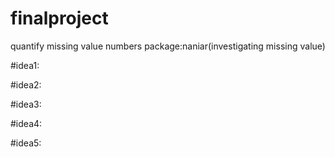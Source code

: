 # finalproject
quantify missing value numbers
package:naniar(investigating missing value)

#idea1:


#idea2:


#idea3:


#idea4:


#idea5:
